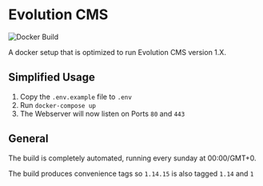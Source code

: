 # Evolution CMS
![Docker Build](https://github.com/749/docker-php-fpm-evolution/actions/workflows/docker-publish.yml/badge.svg)

A docker setup that is optimized to run Evolution CMS version 1.X.

## Simplified Usage
1. Copy the `.env.example` file to `.env`
2. Run `docker-compose up`
3. The Webserver will now listen on Ports `80` and `443`

## General
The build is completely automated, running every sunday at 00:00/GMT+0.

The build produces convenience tags so `1.14.15` is also tagged `1.14` and `1`
